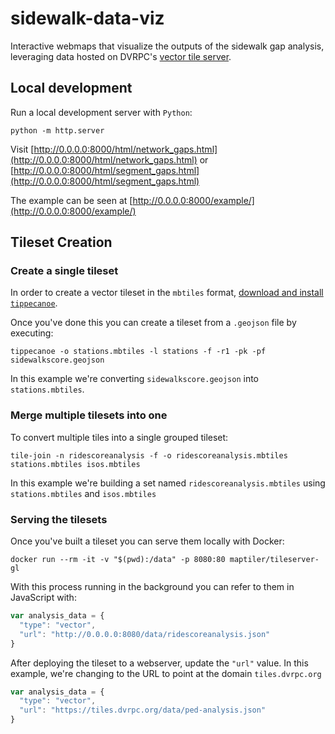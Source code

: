 # sidewalk-data-viz

Interactive webmaps that visualize the outputs of the sidewalk gap analysis,
leveraging data hosted on DVRPC's [vector tile server](https://tiles.dvrpc.org).


## Local development

Run a local development server with ``Python``:

```
python -m http.server
```

Visit [http://0.0.0.0:8000/html/network_gaps.html](http://0.0.0.0:8000/html/network_gaps.html)
or [http://0.0.0.0:8000/html/segment_gaps.html](http://0.0.0.0:8000/html/segment_gaps.html)


The example can be seen at [http://0.0.0.0:8000/example/](http://0.0.0.0:8000/example/)

## Tileset Creation

### Create a single tileset

In order to create a vector tileset in the `mbtiles` format, [download and install `tippecanoe`](https://github.com/mapbox/tippecanoe).

Once you've done this you can create a tileset from a `.geojson` file by executing:

```
tippecanoe -o stations.mbtiles -l stations -f -r1 -pk -pf sidewalkscore.geojson 
```

In this example we're converting `sidewalkscore.geojson` into `stations.mbtiles`.

### Merge multiple tilesets into one

To convert multiple tiles into a single grouped tileset:

```
tile-join -n ridescoreanalysis -f -o ridescoreanalysis.mbtiles stations.mbtiles isos.mbtiles
```
In this example we're building a set named `ridescoreanalysis.mbtiles` using `stations.mbtiles` and `isos.mbtiles`

### Serving the tilesets

Once you've built a tileset you can serve them locally with Docker:

```
docker run --rm -it -v "$(pwd):/data" -p 8080:80 maptiler/tileserver-gl
```

With this process running in the background you can refer to them in JavaScript with:

```javascript
var analysis_data = {
  "type": "vector",
  "url": "http://0.0.0.0:8080/data/ridescoreanalysis.json"
}
```

After deploying the tileset to a webserver, update the `"url"` value. In this example, we're changing to the URL to point at the domain `tiles.dvrpc.org`

```javascript
var analysis_data = {
  "type": "vector",
  "url": "https://tiles.dvrpc.org/data/ped-analysis.json"
}
```